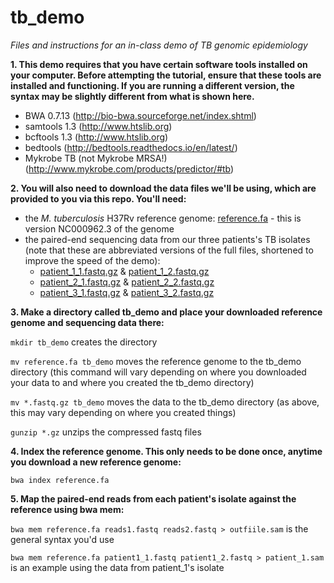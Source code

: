 # tb_demo
*Files and instructions for an in-class demo of TB genomic epidemiology*

**1. This demo requires that you have certain software tools installed on your computer. Before attempting the tutorial, ensure that these tools are installed and functioning. If you are running a different version, the syntax may be slightly different from what is shown here.**
* BWA 0.7.13 (http://bio-bwa.sourceforge.net/index.shtml)
* samtools 1.3 (http://www.htslib.org)
* bcftools 1.3 (http://www.htslib.org)
* bedtools (http://bedtools.readthedocs.io/en/latest/) 
* Mykrobe TB (not Mykrobe MRSA!) (http://www.mykrobe.com/products/predictor/#tb)
    
**2. You will also need to download the data files we'll be using, which are provided to you via this repo. You'll need:**
- the *M. tuberculosis* H37Rv reference genome: [reference.fa](reference.ga) - this is version NC000962.3 of the genome 
- the paired-end sequencing data from our three patients's TB isolates (note that these are abbreviated versions of the full files, shortened to improve the speed of the demo): 
  - [patient_1_1.fastq.gz](patient_1_1.fastq.gz) & [patient_1_2.fastq.gz](patient_1_2.fastq.gz)
  - [patient_2_1.fastq.gz](patient_2_1.fastq.gz) & [patient_2_2.fastq.gz](patient_2_2.fastq.gz)
  - [patient_3_1.fastq.gz](patient_3_1.fastq.gz) & [patient_3_2.fastq.gz](patient_3_2.fastq.gz)


**3. Make a directory called tb_demo and place your downloaded reference genome and sequencing data there:**

`mkdir tb_demo` creates the directory

`mv reference.fa tb_demo` moves the reference genome to the tb_demo directory (this command will vary depending on where you downloaded your data to and where you created the tb_demo directory)

`mv *.fastq.gz tb_demo` moves the data to the tb_demo directory (as above, this may vary depending on where you created things)

`gunzip *.gz` unzips the compressed fastq files

**4. Index the reference genome. This only needs to be done once, anytime you download a new reference genome:**

`bwa index reference.fa` 

**5. Map the paired-end reads from each patient's isolate against the reference using bwa mem:**

`bwa mem reference.fa reads1.fastq reads2.fastq > outfiile.sam` is the general syntax you'd use

`bwa mem reference.fa patient1_1.fastq patient1_2.fastq > patient_1.sam` is an example using the data from patient_1's isolate

